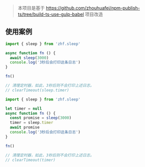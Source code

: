 > 本项目是基于 https://github.com/zhouhuafei/npm-publish-ts/tree/build-ts-use-gulp-babel 项目改造

## 使用案例
```typescript
import { sleep } from 'zhf.sleep'

async function fn () {
  await sleep(3000)
  console.log('3秒后会打印这条日志')
}

fn()

// 清理定时器，如此，3秒后则不会打印上述日志。
// clearTimeout(sleep.timer)
```
```typescript
import { sleep } from 'zhf.sleep'

let timer = null
async function fn () {
  const promise = sleep(3000)
  timer = sleep.timer
  await promise
  console.log('3秒后会打印这条日志')
}

fn()

// 清理定时器，如此，3秒后则不会打印上述日志。
// clearTimeout(timer)
```
